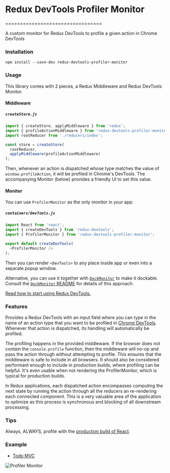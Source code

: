 # Redux DevTools Profiler Monitor
=================================

A custom monitor for Redux DevTools to profile a given action in Chrome DevTools

### Installation

```console
npm install --save-dev redux-devtools-profiler-monitor
```

### Usage

This library comes with 2 pieces, a Redux Middleware and Redux DevTools Monitor.

#### Middleware

##### `createStore.js`

```js
import { createStore, applyMiddleware } from 'redux';
import { profileActionMiddleware } from 'redux-devtools-profiler-monitor';
import rootReducer from './reducers/index';

const store = createStore(
  rootReducer,
  applyMiddleware(profileActionMiddleware)
);
```

Then, whenever an action is dispatched whose type matches the value of `window.profileAction`, it will be profiled in Chrome's DevTools. The accompanying Monitor (below) provides a friendly UI to set this value.

#### Monitor

You can use `ProfilerMonitor` as the only monitor in your app:

##### `containers/DevTools.js`

```js
import React from 'react';
import { createDevTools } from 'redux-devtools';
import { ProfilerMonitor } from 'redux-devtools-profiler-monitor';

export default createDevTools(
  <ProfilerMonitor />
);
```
Then you can render `<DevTools>` to any place inside app or even into a separate popup window.

Alternative, you can use it together with [`DockMonitor`](https://github.com/gaearon/redux-devtools-dock-monitor) to make it dockable.  
Consult the [`DockMonitor` README](https://github.com/gaearon/redux-devtools-dock-monitor) for details of this approach.

[Read how to start using Redux DevTools.](https://github.com/gaearon/redux-devtools)

### Features

Provides a Redux DevTools with an input field where you can type in the name of an action type that you want to be profiled in [Chrome DevTools](https://developers.google.com/web/tools/chrome-devtools/profile/rendering-tools/js-execution). Whenever that action is dispatched, its handling will automatically be profiled.

The profiling happens in the provided middleware. If the browser does not contain the `console.profile` function, then the middleware will no-op and pass the action through without attempting to profile. This ensures that the middleware is safe to include in all browsers. It should also be considered performant enough to include in production builds, where profiling can be helpful. It's even usable when not rendering the ProfilerMonitor, which is typical for production builds.

In Redux applications, each dispatched action encompasses computing the next state by running the action through all the reducers an re-rendering each connected component. This is a very valuable area of the application to optimize as this process is synchronous and blocking of all downstream processing.

### Tips

Always, ALWAYS, profile with the [production build of React](https://facebook.github.io/react/docs/advanced-performance.html#use-the-production-build).

### Example

- [Todo MVC](./examples/todomvc)

![Profiler Monitor](http://g.recordit.co/0UZ3jFUWSS.gif)
